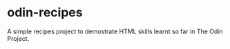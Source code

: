# odin-recipes

A simple recipes project to demostrate HTML skills learnt so far in The Odin Project.
